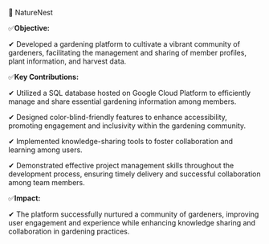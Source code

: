 🎯 NatureNest


✅**Objective:**

✔ Developed a gardening platform to cultivate a vibrant community of gardeners, facilitating the management and sharing of member profiles, plant information, and harvest data.

✅**Key Contributions:**

✔ Utilized a SQL database hosted on Google Cloud Platform to efficiently manage and share essential gardening information among members.

✔ Designed color-blind-friendly features to enhance accessibility, promoting engagement and inclusivity within the gardening community.

✔ Implemented knowledge-sharing tools to foster collaboration and learning among users.

✔ Demonstrated effective project management skills throughout the development process, ensuring timely delivery and successful collaboration among team members.

✅**Impact:**

✔ The platform successfully nurtured a community of gardeners, improving user engagement and experience while enhancing knowledge sharing and collaboration in gardening practices.
